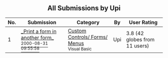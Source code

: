 ﻿<div align="center">

## All Submissions by Upi

</div>

No.  | Submission | Category | By   | User Rating
---- | ---------- | -------- | ---- | -----------
1 | [\_Print a form in another form\_<br /><sup>2000-08-31 09:55:58</sup>](https://github.com/Planet-Source-Code/upi-print-a-form-in-another-form__1-11121) | [Custom Controls/ Forms/  Menus<br /><sup>Visual Basic</sup>](../ByCategory/custom-controls-forms-menus__1-4.md) | Upi | 3.8 (42 globes from 11 users)
